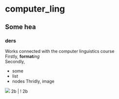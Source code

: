 # computer_ling
## Some hea
### ders
Works connected with the computer linguistics course<br>
Firstly, **format***ing*<br>
Secondly,<br>
* some
* list
* nodes
Thridly, image
<img src="https://cs.pikabu.ru/post_img/2013/10/15/10/1381851694_51252749.jpg">
2b | ! 2b
